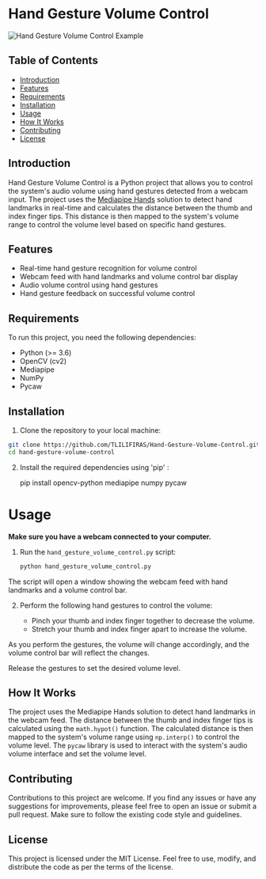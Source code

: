 # Hand Gesture Volume Control

![Hand Gesture Volume Control Example](hand_gesture_volume_control.gif)

## Table of Contents

- [Introduction](#introduction)
- [Features](#features)
- [Requirements](#requirements)
- [Installation](#installation)
- [Usage](#usage)
- [How It Works](#how-it-works)
- [Contributing](#contributing)
- [License](#license)

## Introduction

Hand Gesture Volume Control is a Python project that allows you to control the system's audio volume using hand gestures detected from a webcam input. The project uses the [Mediapipe Hands](https://google.github.io/mediapipe/solutions/hands) solution to detect hand landmarks in real-time and calculates the distance between the thumb and index finger tips. This distance is then mapped to the system's volume range to control the volume level based on specific hand gestures.

## Features

- Real-time hand gesture recognition for volume control
- Webcam feed with hand landmarks and volume control bar display
- Audio volume control using hand gestures
- Hand gesture feedback on successful volume control

## Requirements

To run this project, you need the following dependencies:

- Python (>= 3.6)
- OpenCV (cv2)
- Mediapipe
- NumPy
- Pycaw

## Installation

1. Clone the repository to your local machine:

```bash
git clone https://github.com/TLILIFIRAS/Hand-Gesture-Volume-Control.git
cd hand-gesture-volume-control
```

2. Install the required dependencies using 'pip' :
   
   pip install opencv-python mediapipe numpy pycaw

# Usage

**Make sure you have a webcam connected to your computer.**

1. Run the `hand_gesture_volume_control.py` script:

    ```bash
    python hand_gesture_volume_control.py
    ```

The script will open a window showing the webcam feed with hand landmarks and a volume control bar.

2. Perform the following hand gestures to control the volume:

   - Pinch your thumb and index finger together to decrease the volume.
   - Stretch your thumb and index finger apart to increase the volume.

As you perform the gestures, the volume will change accordingly, and the volume control bar will reflect the changes.

Release the gestures to set the desired volume level.

## How It Works

The project uses the Mediapipe Hands solution to detect hand landmarks in the webcam feed. The distance between the thumb and index finger tips is calculated using the `math.hypot()` function. The calculated distance is then mapped to the system's volume range using `np.interp()` to control the volume level. The `pycaw` library is used to interact with the system's audio volume interface and set the volume level.

## Contributing

Contributions to this project are welcome. If you find any issues or have any suggestions for improvements, please feel free to open an issue or submit a pull request. Make sure to follow the existing code style and guidelines.

## License

This project is licensed under the MIT License. Feel free to use, modify, and distribute the code as per the terms of the license.

  


